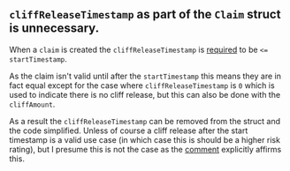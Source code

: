 ## `cliffReleaseTimestamp` as part of the `Claim` struct is unnecessary.

When a `claim` is created the `cliffReleaseTimestamp` is [required](https://github.com/code-423n4/2022-09-vtvl/blob/f68b7f3e61dad0d873b5b5a1e8126b839afeab5f/contracts/VTVLVesting.sol#L274) to be `<= startTimestamp`. 

As the claim isn't valid until after the `startTimestamp` this means they are in fact equal except for the case where `cliffReleaseTimestamp` is `0` which is used to indicate there is no cliff release, but this can also be done with the `cliffAmount`.

As a result the `cliffReleaseTimestamp` can be removed from the struct and the code simplified.
Unless of course a cliff release after the start timestamp is a valid use case (in which case this is should be a higher risk rating),  but I presume this is not the case as the [comment](https://github.com/code-423n4/2022-09-vtvl/blob/f68b7f3e61dad0d873b5b5a1e8126b839afeab5f/contracts/VTVLVesting.sol#L269) explicitly affirms this.